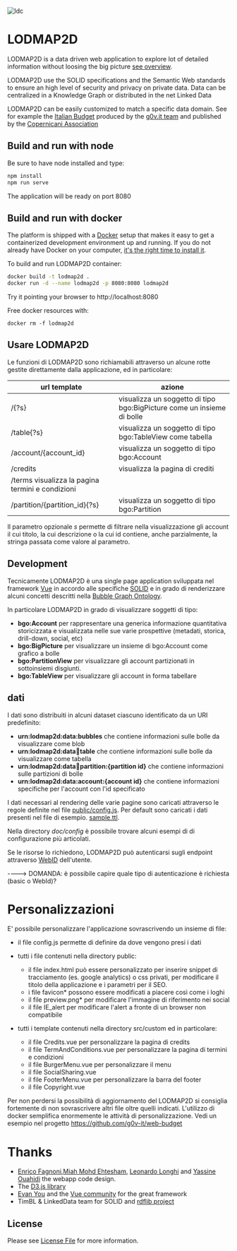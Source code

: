 ![ldc](http://linkeddata.center/resources/v4/logo/Logo-colori-trasp_oriz-640x220.png)
# LODMAP2D

LODMAP2D is a data driven web application to explore lot of detailed information without loosing the big picture [see overview](https://docs.google.com/presentation/d/e/2PACX-1vRLRVU0fE-nXQhsc-1NVCKmmRW4eYqcFUyDPTRUyyMl6oDhZ137FyTuNLQA1RMRaCUvM7Tb8iHi_qiF/pub?start=false&loop=false&delayms=3000).

LODMAP2D use the SOLID specifications and the Semantic Web standards to ensure an high level of security and privacy on private data. Data can be centralized in a Knowledge Graph or distributed in the net Linked Data

LODMAP2D can be easily customized to match a specific data domain. See for example the [Italian Budget](https://budget.g0v.it) produced by the [g0v.it team](https://github.com/gov-it/) and published by the [Copernicani Association](http://copernicani.it)

## Build and run with node

Be sure to have node installed and type:

```bash
npm install
npm run serve
```

The application will be ready on port 8080

 
## Build and run with docker

The platform is shipped with a [Docker](https://docker.com) setup that makes it easy to get a containerized development environment up and running. If you do not already have Docker on your computer, 
[it's the right time to install it](https://docs.docker.com/install/).

To build and run LODMAP2D container:

```bash
docker build -t lodmap2d .
docker run -d --name lodmap2d -p 8080:8080 lodmap2d
```

Try it pointing your browser to http://localhost:8080

Free docker resources with:

```
docker rm -f lodmap2d
```

## Usare LODMAP2D

Le funzioni di LODMAP2D sono richiamabili attraverso un alcune rotte gestite direttamente dalla applicazione, ed in particolare:

| url template | azione |
|------------- |------- |
| /{?s} | visualizza un soggetto di tipo bgo:BigPicture come un insieme di bolle |
| /table{?s} | visualizza un soggetto di tipo bgo:TableView come tabella |
| /account/{account_id} | visualizza un soggetto di tipo bgo:Account |
| /credits | visualizza la pagina di crediti |
| /terms  visualizza la pagina termini e condizioni |
| /partition/{partition_id}{?s} | visualizza un soggetto di tipo bgo:Partition |


Il parametro opzionale  *s* permette di filtrare nella visualizzazione gli account il cui titolo, la cui descrizione o la cui id contiene, anche parzialmente, la stringa passata come valore al parametro.


## Development

Tecnicamente LODMAP2D è una single page application sviluppata nel framework [Vue](https://vuejs.org/) in accordo alle specifiche [SOLID](https://github.com/solid/solid-spec) e in grado di renderizzare alcuni concetti descritti nella [Bubble Graph Ontology](http://linkeddata.center/lodmap-bgo/v1).

In particolare LODMAP2D in grado di visualizzare soggetti di tipo:

- **bgo:Account** per rappresentare una generica informazione quantitativa storicizzata e visualizzata nelle sue varie prospettive (metadati, storica, drill-down, social, etc)
- **bgo:BigPicture** per visualizzare un insieme di bgo:Account come grafico a bolle
- **bgo:PartitionView** per visualizzare gli account partizionati in sottoinsiemi disgiunti.
- **bgo:TableView**   per visualizzare gli account in forma tabellare


## dati

I dati sono distribuiti in alcuni dataset ciascuno identificato da un URI predefinito:

- **urn:lodmap2d:data:bubbles** che contiene informazioni sulle bolle da visualizzare come blob
- **urn:lodmap2d:data:bubbles:table** che contiene informazioni sulle bolle da visualizzare come tabella
- **urn:lodmap2d:data:bubbles:partition:{partition id}** che contiene informazioni sulle partizioni di bolle
- **urn:lodmap2d:data:account:{account id}** che contiene informazioni specifiche per l'account con l'id specificato

I dati necessari al rendering delle varie pagine sono caricati attraverso le regole 
definite nel file [public/config.js](public/config.js). Per default sono caricati i dati presenti nel file di esempio.
[sample.ttl](public/sample.ttl).

Nella directory *doc/config* è possibile trovare alcuni esempi di di configurazione più articolati.

Se le risorse lo richiedono, LODMAP2D può autenticarsi sugli endpoint attraverso [WebID](https://www.w3.org/wiki/WebID) dell'utente.

----> DOMANDA: è possibile capire quale tipo di autenticazione è richiesta (basic o WebId)?

# Personalizzazioni

E' possibile personalizzare l'applicazione sovrascrivendo un insieme di file:

- il file config.js permette di definire da dove vengono presi i dati
- tutti i file contenuti nella directory public:
    - il file index.html può essere personalizzato per inserire snippet di tracciamento (es. google analytics) o css privati, per modificare il titolo della applicazione e i parametri per il SEO.
    - i file favicon* possono essere modificati a piacere così come i loghi
    - il file preview.png* per modificare l'immagine di riferimento nei social
    - il file IE_alert per modificare l'alert a fronte di un browser non compatibile
   

- tutti i template contenuti nella directory src/custom ed in particolare:
    - il file Credits.vue per personalizzare la pagina di credits
    - il file TermAndConditions.vue  per personalizzare la pagina di termini e condizioni
    - il file BurgerMenu.vue per personalizzare il menu
    - il file SocialSharing.vue
    - il file FooterMenu.vue per personalizzare la barra del footer
    - il file Copyright.vue


Per non perdersi la possibilità di aggiornamento del LODMAP2D si consiglia fortemente di non sovrascrivere altri file oltre quelli indicati. L'utilizzo di docker semplifica enormemente le attività di personalizzazione. Vedi un esempio nel progetto https://github.com/g0v-it/web-budget


# Thanks

- [Enrico Fagnoni](https://github.com/ecow),[Miah Mohd Ehtesham](https://github.com/miahmohd), [Leonardo Longhi](https://github.com/LeonardoLonghi) and [Yassine Ouahidi](https://github.com/YassineOuahidi) the webapp code design.
- The [D3.js library](https://d3js.org/)
- [Evan You](http://evanyou.me/) and the [Vue community](https://vuejs.org) for the great framework
- TimBL & LinkedData team for SOLID and [rdflib project](https://github.com/linkeddata/rdflib.js)

## License

Please see [License File](LICENSE) for more information.
